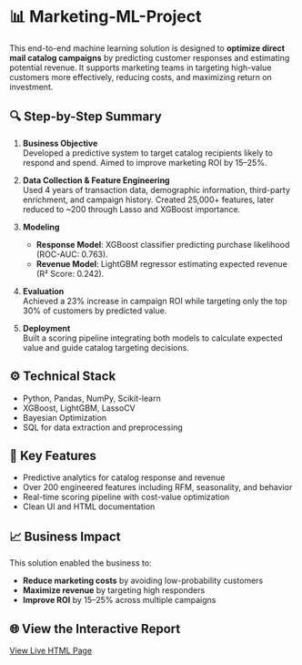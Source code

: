 # 📊 Marketing-ML-Project

This end-to-end machine learning solution is designed to **optimize direct mail catalog campaigns** by predicting customer responses and estimating potential revenue. It supports marketing teams in targeting high-value customers more effectively, reducing costs, and maximizing return on investment.

## 🔍 Step-by-Step Summary

1. **Business Objective**  
   Developed a predictive system to target catalog recipients likely to respond and spend. Aimed to improve marketing ROI by 15–25%.

2. **Data Collection & Feature Engineering**  
   Used 4 years of transaction data, demographic information, third-party enrichment, and campaign history. Created 25,000+ features, later reduced to ~200 through Lasso and XGBoost importance.

3. **Modeling**  
   - **Response Model**: XGBoost classifier predicting purchase likelihood (ROC-AUC: 0.763).  
   - **Revenue Model**: LightGBM regressor estimating expected revenue (R² Score: 0.242).

4. **Evaluation**  
   Achieved a 23% increase in campaign ROI while targeting only the top 30% of customers by predicted value.

5. **Deployment**  
   Built a scoring pipeline integrating both models to calculate expected value and guide catalog targeting decisions.

## ⚙️ Technical Stack

- Python, Pandas, NumPy, Scikit-learn  
- XGBoost, LightGBM, LassoCV  
- Bayesian Optimization  
- SQL for data extraction and preprocessing

## 🚀 Key Features

- Predictive analytics for catalog response and revenue  
- Over 200 engineered features including RFM, seasonality, and behavior  
- Real-time scoring pipeline with cost-value optimization  
- Clean UI and HTML documentation

## 📈 Business Impact

This solution enabled the business to:
- **Reduce marketing costs** by avoiding low-probability customers  
- **Maximize revenue** by targeting high responders  
- **Improve ROI** by 15–25% across multiple campaigns

## 🌐 View the Interactive Report
[View Live HTML Page](https://dkanawat.github.io/Marketing-ML-Project/catalog_ml_project.html)
